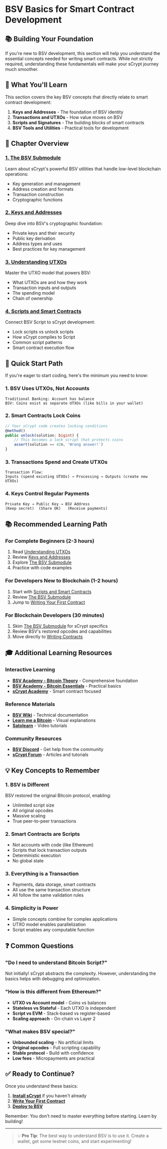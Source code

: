 # BSV Basics for Smart Contract Development

## 📚 Building Your Foundation

If you're new to BSV development, this section will help you understand the essential concepts needed for writing smart contracts. While not strictly required, understanding these fundamentals will make your sCrypt journey much smoother.

## 🎯 What You'll Learn

This section covers the key BSV concepts that directly relate to smart contract development:

1. **Keys and Addresses** - The foundation of BSV identity
2. **Transactions and UTXOs** - How value moves on BSV
3. **Scripts and Signatures** - The building blocks of smart contracts
4. **BSV Tools and Utilities** - Practical tools for development

## 📖 Chapter Overview

### [1. The BSV Submodule](./bsv-submodule.md)
Learn about sCrypt's powerful BSV utilities that handle low-level blockchain operations:
- Key generation and management
- Address creation and formats
- Transaction construction
- Cryptographic functions

### [2. Keys and Addresses](./keys-and-addresses.md)
Deep dive into BSV's cryptographic foundation:
- Private keys and their security
- Public key derivation
- Address types and uses
- Best practices for key management

### [3. Understanding UTXOs](./understanding-utxos.md)
Master the UTXO model that powers BSV:
- What UTXOs are and how they work
- Transaction inputs and outputs
- The spending model
- Chain of ownership

### [4. Scripts and Smart Contracts](./scripts-and-contracts.md)
Connect BSV Script to sCrypt development:
- Lock scripts vs unlock scripts
- How sCrypt compiles to Script
- Common script patterns
- Smart contract execution flow

## 🚀 Quick Start Path

If you're eager to start coding, here's the minimum you need to know:

### 1. **BSV Uses UTXOs, Not Accounts**
```
Traditional Banking: Account has balance
BSV: Coins exist as separate UTXOs (like bills in your wallet)
```

### 2. **Smart Contracts Lock Coins**
```typescript
// Your sCrypt code creates locking conditions
@method()
public unlock(solution: bigint) {
    // This becomes a lock script that protects coins
    assert(solution == 42n, 'Wrong answer!')
}
```

### 3. **Transactions Spend and Create UTXOs**
```
Transaction Flow:
Inputs (spend existing UTXOs) → Processing → Outputs (create new UTXOs)
```

### 4. **Keys Control Regular Payments**
```
Private Key → Public Key → BSV Address
(Keep secret)  (Share OK)   (Receive payments)
```

## 📚 Recommended Learning Path

### For Complete Beginners (2-3 hours)
1. Read [Understanding UTXOs](./understanding-utxos.md)
2. Review [Keys and Addresses](./keys-and-addresses.md)
3. Explore [The BSV Submodule](./bsv-submodule.md)
4. Practice with code examples

### For Developers New to Blockchain (1-2 hours)
1. Start with [Scripts and Smart Contracts](./scripts-and-contracts.md)
2. Review [The BSV Submodule](./bsv-submodule.md)
3. Jump to [Writing Your First Contract](../writing-contracts/basics.md)

### For Blockchain Developers (30 minutes)
1. Skim [The BSV Submodule](./bsv-submodule.md) for sCrypt specifics
2. Review BSV's restored opcodes and capabilities
3. Move directly to [Writing Contracts](../writing-contracts/README.md)

## 🎓 Additional Learning Resources

### Interactive Learning
- **[BSV Academy - Bitcoin Theory](https://bitcoinsv.academy/course/bitcoin-theory)** - Comprehensive foundation
- **[BSV Academy - Bitcoin Essentials](https://bitcoinsv.academy/bitcoin-essentials)** - Practical basics
- **[sCrypt Academy](https://academy.scrypt.io/)** - Smart contract focused

### Reference Materials
- **[BSV Wiki](https://wiki.bitcoinsv.io/index.php/Main_Page)** - Technical documentation
- **[Learn me a Bitcoin](https://learnmeabitcoin.com/)** - Visual explanations
- **[Satolearn](https://www.satolearn.com/overview)** - Video tutorials

### Community Resources
- **[BSV Discord](https://discord.gg/bsv)** - Get help from the community
- **[sCrypt Forum](https://scryptplatform.medium.com/)** - Articles and tutorials

## 💡 Key Concepts to Remember

### 1. **BSV is Different**
BSV restored the original Bitcoin protocol, enabling:
- Unlimited script size
- All original opcodes
- Massive scaling
- True peer-to-peer transactions

### 2. **Smart Contracts are Scripts**
- Not accounts with code (like Ethereum)
- Scripts that lock transaction outputs
- Deterministic execution
- No global state

### 3. **Everything is a Transaction**
- Payments, data storage, smart contracts
- All use the same transaction structure
- All follow the same validation rules

### 4. **Simplicity is Power**
- Simple concepts combine for complex applications
- UTXO model enables parallelization
- Script enables any computable function

## ❓ Common Questions

### "Do I need to understand Bitcoin Script?"
Not initially! sCrypt abstracts the complexity. However, understanding the basics helps with debugging and optimization.

### "How is this different from Ethereum?"
- **UTXO vs Account model** - Coins vs balances
- **Stateless vs Stateful** - Each UTXO is independent
- **Script vs EVM** - Stack-based vs register-based
- **Scaling approach** - On-chain vs Layer 2

### "What makes BSV special?"
- **Unbounded scaling** - No artificial limits
- **Original opcodes** - Full scripting capability
- **Stable protocol** - Build with confidence
- **Low fees** - Micropayments are practical

## ✅ Ready to Continue?

Once you understand these basics:

1. **[Install sCrypt](../installation.md)** if you haven't already
2. **[Write Your First Contract](../writing-contracts/basics.md)** 
3. **[Deploy to BSV](../deployment/README.md)**

Remember: You don't need to master everything before starting. Learn by building!

---

> 💡 **Pro Tip**: The best way to understand BSV is to use it. Create a wallet, get some testnet coins, and start experimenting!